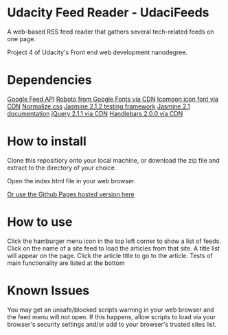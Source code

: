 # Udacity Feed Reader - UdaciFeeds

A web-based RSS feed reader that gathers several tech-related feeds on one page.

Project 4 of Udacity's Front end web development nanodegree.

# Dependencies
[Google Feed API](https://developers.google.com/feed/)
[Roboto from Google Fonts via CDN](https://fonts.google.com/specimen/Roboto)
[Icomoon icon font via CDN](https://icomoon.io/)
[Normalize.css](https://necolas.github.io/normalize.css/)
[Jasmine 2.1.2 testing framework](https://github.com/jasmine/jasmine)
[Jasmine 2.1 documentation](https://jasmine.github.io/2.1/introduction)
[jQuery 2.1.1 via CDN](https://jquery.com/)
[Handlebars 2.0.0 via CDN](https://handlebarsjs.com/)

# How to install
Clone this repositiory onto your local machine, or download the zip file and extract to the directory of your choice.

Open the index.html file in your web browser.

[Or use the Github Pages hosted version here](https://amyruth.github.io/udacity-feedreader-testing/#)

# How to use
Click the hamburger menu icon in the top left corner to show a list of feeds. 
Click on the name of a site feed to load the articles from that site. A title list will appear on the page.
Click the article title to go to the article.
Tests of main functionality are listed at the bottom

# Known Issues
You may get an unsafe/blocked scripts warning in your web browser and the feed menu will not open. If this happens, allow scripts to load via your browser's security settings and/or add to your browser's trusted sites list.
